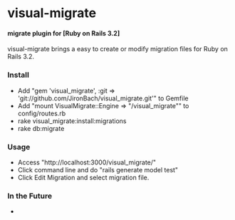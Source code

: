 visual-migrate
=======
#### migrate plugin for [Ruby on Rails 3.2]
visual-migrate brings a easy to create or modify migration files for Ruby on Rails 3.2.

### Install
* Add "gem 'visual_migrate', :git => 'git://github.com/JironBach/visual_migrate.git'" to Gemfile
* Add "mount VisualMigrate::Engine => "/visual_migrate"" to config/routes.rb
* rake visual_migrate:install:migrations
* rake db:migrate

### Usage
* Access "http://localhost:3000/visual_migrate/"
* Click command line and do "rails generate model test"
* Click Edit Migration and select migration file.

### In the Future
* 

